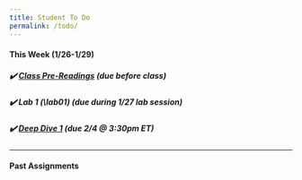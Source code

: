 ```yaml
---
title: Student To Do
permalink: /todo/
---
```

#### This Week (1/26-1/29)

##### ✔️ [Class Pre-Readings](/wk1) (due before class)
##### ✔️ Lab 1 (\lab01) (due during 1/27 lab session)
##### ✔️ [Deep Dive 1](/dd1) (due 2/4 @ 3:30pm ET)

---

#### Past Assignments